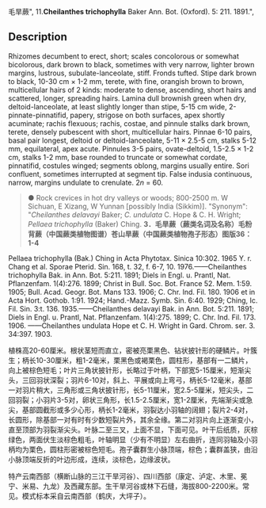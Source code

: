 毛旱蕨",
11.**Cheilanthes trichophylla** Baker Ann. Bot. (Oxford). 5: 211. 1891.",

## Description
Rhizomes decumbent to erect, short; scales concolorous or somewhat bicolorous, dark brown to black, sometimes with very narrow, lighter brown margins, lustrous, subulate-lanceolate, stiff. Fronds tufted. Stipe dark brown to black, 10-30 cm × 1-2 mm, terete, with fine, orangish brown to brown, multicellular hairs of 2 kinds: moderate to dense, ascending, short hairs and scattered, longer, spreading hairs. Lamina dull brownish green when dry, deltoid-lanceolate, at least slightly longer than stipe, 5-15 cm wide, 2-pinnate-pinnatifid, papery, strigose on both surfaces, apex shortly acuminate; rachis flexuous; rachis, costae, and pinnule stalks dark brown, terete, densely pubescent with short, multicellular hairs. Pinnae 6-10 pairs, basal pair longest, deltoid or deltoid-lanceolate, 5-11 × 2.5-5 cm, stalks 5-12 mm, equilateral, apex acute. Pinnules 3-5 pairs, ovate-deltoid, 1.5-2.5 × 1-2 cm, stalks 1-2 mm, base rounded to truncate or somewhat cordate, pinnatifid, costules winged; segments oblong, margins usually entire. Sori confluent, sometimes interrupted at segment tip. False indusia continuous, narrow, margins undulate to crenulate. 2*n* = 60.

> ● Rock crevices in hot dry valleys or woods; 800-2500 m. W Sichuan, E Xizang, W Yunnan [possibly India (Sikkim)].
  "Synonym": "*Cheilanthes delavayi* Baker; *C. undulata* C. Hope &amp; C. H. Wright; *Pellaea trichophylla* (Baker) Ching.
**3．毛旱蕨（蕨类名词及名称）毛粉背蕨（中国蕨类植物图谱）苍山旱蕨（中国蕨类植物孢子形态）图版36：1-4**

Pellaea trichophylla (Bak.) Ching in Acta Phytotax. Sinica 10:302. 1965 Y. r. Chang et al. Sporae Pterid. Sin. 168, t. 32, f. 6-7, 10. 1976.——Cheilanthes trichophylla Bak. in Ann. Bot. 5:211. 1891; Diels in Engl. u. Prantl, Nat. Pflanzenfam. 1(4):276. 1899; Christ in Bull. Soc. Bot. France 52. Mem. 1:59. 1905; Bull. Acad. Geogr. Bot. Mans 133. 1906; C. Chr. Ind. Fil. 180. 1906 et in Acta Hort. Gothob. 1:91. 1924; Hand.-Mazz. Symb. Sin. 6:40. 1929; Ching, Ic. Fil. Sin. 3:t. 136. 1935.——Cheilanthes delavayi Bak. in Ann. Bot. 5:211. 1891; Diels in Engl. u. Prantl, Nat. Pflanzenfam. 1(4):275. 1899; C. Chr. Ind. Fil. 173. 1906. ——Cheilanthes undulata Hope et C. H. Wright in Gard. Chrom. ser. 3. 34:397. 1903.

植株高20-60厘米。根状茎短而直立，密被亮栗黑色、钻状披针形的硬鳞片。叶簇生；柄长10-30厘米，粗1-2毫米，栗黑色或褐栗色，圆柱形，基部有一二鳞片，向上被棕色短毛；叶片三角状披针形，长略过于叶柄，下部宽5-15厘米，短渐尖头，三回羽状深裂；羽片6-10对，斜上、平展或向上弯弓，柄长5-12毫米，基部一对羽片稍大，三角形或三角状披针形，长5-11厘米，宽2.5-5厘米，短尖头，二回羽裂；小羽片3-5对，卵状三角形，长1.5-2.5厘米，宽1-2厘米，先端渐尖或急尖，基部圆截形或多少心形，柄长1-2毫米，羽裂达小羽轴的阔翅；裂片2-4对，长圆形，除基部一对有时有少数短裂片外，其余全缘。第二对羽片向上逐渐变小，直至顶部为羽裂渐尖头。叶脉二至三叉，上面不显，下面可见。叶干后纸质，灰棕绿色，两面伏生淡棕色粗毛，叶轴明显（少有不明显）左右曲折，连同羽轴及小羽柄均为栗色，圆柱形密被棕色短毛。孢子囊群生小脉顶端，棕色；囊群盖狭，由沿小脉顶端反折的叶边形成，连续，淡棕色，边缘波状。

特产云南西部（横断山脉的三江干旱河谷）、四川西部（康定、泸定、木里、冕宁、米易、九龙）及西藏东部。生干旱河谷或林下石缝，海拔800-2200米。常见。模式标本采自云南西部（鹤庆，大坪子）。

